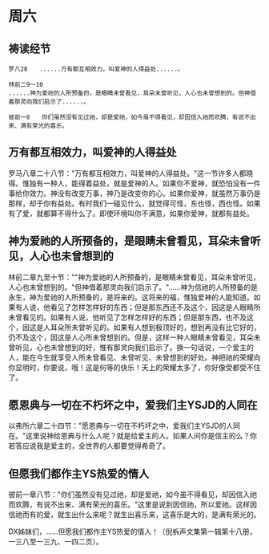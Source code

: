 # 周六

## 祷读经节
```
罗八28　　......万有都互相效力，叫爱神的人得益处......。

林前二9～10
......神为爱祂的人所预备的，是眼睛未曾看见，耳朵未曾听见，人心也未曾想到的。但神借着那灵向我们启示了......。

彼前一8　　你们虽然没有见过祂，却是爱祂，如今虽不得看见，却因信入祂而欢腾，有说不出来、满有荣光的喜乐。
```

## 万有都互相效力，叫爱神的人得益处

罗马八章二十八节："万有都互相效力，叫爱神的人得益处。"这一节许多人都晓得。惟独有一种人，能得着益处，就是爱神的人。如果你不爱神，就恐怕没有一件事给你效力。神没有改变万事，神乃是改变你的心。如果你爱神，就虽然万事仍是那样，却于你有益处。有时我们一碰见什么，就觉得可怪，东也怪，西也怪。如果有了爱，就都算不得什么了。即使环境叫你不满意，如果你爱神，就都有益处。

## 神为爱祂的人所预备的，是眼睛未曾看见，耳朵未曾听见，人心也未曾想到的

林前二章九至十节：""神为爱祂的人所预备的，是眼睛未曾看见，耳朵未曾听见，人心也未曾想到的。"但神借着那灵向我们启示了。"......神为信祂的人所预备的是永生，神为爱祂的人所预备的，是将来的。这将来的福，惟独爱神的人能知道。如果有人说，他看见了怎样怎样好的东西；但是那东西还不及这个，因这是人眼睛所未曾看见的。如果有人说，他听见了怎样怎样好的东西；但是那东西，也不及这个，因这是人耳朵所未曾听见的。如果有人想到极顶好的，想到再没有比它好的，仍不及这个，因这是人心所未曾想到的。但是，这样一种人眼睛未曾看见，耳朵未曾听见，心也未曾想到的好，惟有那灵向我们启示了。换一句话说，一个爱主的人，能在今生就享受人所未曾看见、未曾听见、未曾想到的好处。神把祂的荣耀向你显明时，你要说，哦！这是何等的快乐！天上的荣耀太多了，你好像受都受不住了。

## 愿恩典与一切在不朽坏之中，爱我们主YSJD的人同在

以弗所六章二十四节："愿恩典与一切在不朽坏之中，爱我们主YSJD的人同在。"这里说神给恩典与什么人呢？就是给爱主的人。如果人问你是信主的么？你若答应说我是爱主的，全世界的人都要觉得希奇了。

## 但愿我们都作主YS热爱的情人

彼前一章八节："你们虽然没有见过祂，却是爱祂，如今虽不得看见，却因信入祂而欢腾，有说不出来、满有荣光的喜乐。"这里是说到因信祂，所以爱祂。这样因信祂而有的爱，就生出什么来呢？就生出喜乐来，这喜乐是大的，是满有荣光的。

DX姊妹们，......但愿我们都作主YS热爱的情人！（倪柝声文集第一辑第十八册，一三八至一三九、一四二页）。
